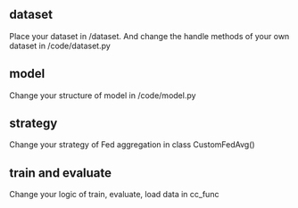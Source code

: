 ## dataset
Place your dataset in /dataset.
And change the handle methods of your own dataset in /code/dataset.py

## model
Change your structure of model in /code/model.py

## strategy
Change your strategy of Fed aggregation in class CustomFedAvg()

## train and evaluate
Change your logic of train, evaluate, load data in cc_func